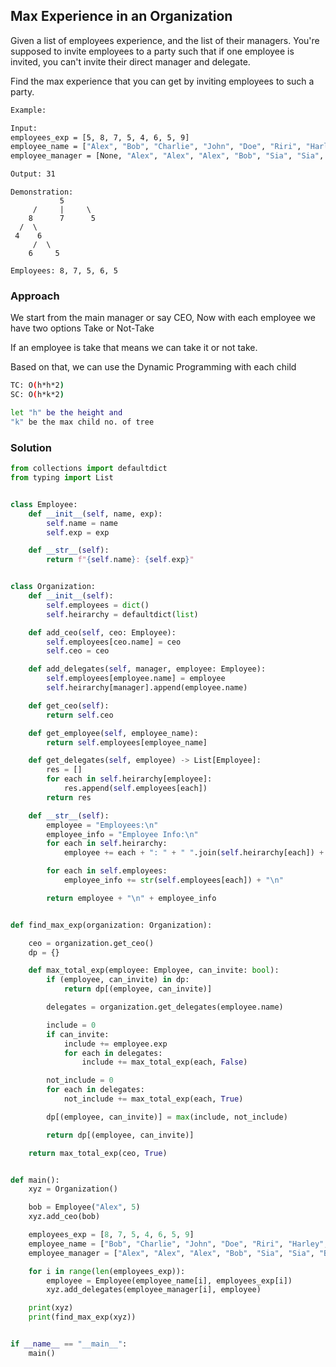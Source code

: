 ## Max Experience in an Organization

Given a list of employees experience, and the list of their managers. You're supposed to invite employees to a party such that if one employee is invited, you can't invite their direct manager and delegate.

Find the max experience that you can get by inviting employees to such a party.

```bash
Example:

Input:
employees_exp = [5, 8, 7, 5, 4, 6, 5, 9]
employee_name = ["Alex", "Bob", "Charlie", "John", "Doe", "Riri", "Harley", "Sia"]
employee_manager = [None, "Alex", "Alex", "Alex", "Bob", "Sia", "Sia", "Bob"]

Output: 31
```

```
Demonstration:
           5
     /     |     \
    8      7      5
  /  \
 4    6
     /  \
    6     5

Employees: 8, 7, 5, 6, 5
```
### Approach
We start from the main manager or say CEO,
Now with each employee we have two options
Take or Not-Take

If an employee is take
that means we can take it or not take.

Based on that, we can use the Dynamic Programming with each child

```bash
TC: O(h*h*2)
SC: O(h*k*2)

let "h" be the height and
"k" be the max child no. of tree
```

### Solution
```python
from collections import defaultdict
from typing import List


class Employee:
    def __init__(self, name, exp):
        self.name = name
        self.exp = exp

    def __str__(self):
        return f"{self.name}: {self.exp}"


class Organization:
    def __init__(self):
        self.employees = dict()
        self.heirarchy = defaultdict(list)

    def add_ceo(self, ceo: Employee):
        self.employees[ceo.name] = ceo
        self.ceo = ceo

    def add_delegates(self, manager, employee: Employee):
        self.employees[employee.name] = employee
        self.heirarchy[manager].append(employee.name)

    def get_ceo(self):
        return self.ceo

    def get_employee(self, employee_name):
        return self.employees[employee_name]

    def get_delegates(self, employee) -> List[Employee]:
        res = []
        for each in self.heirarchy[employee]:
            res.append(self.employees[each])
        return res

    def __str__(self):
        employee = "Employees:\n"
        employee_info = "Employee Info:\n"
        for each in self.heirarchy:
            employee += each + ": " + " ".join(self.heirarchy[each]) + "\n"

        for each in self.employees:
            employee_info += str(self.employees[each]) + "\n"

        return employee + "\n" + employee_info


def find_max_exp(organization: Organization):

    ceo = organization.get_ceo()
    dp = {}

    def max_total_exp(employee: Employee, can_invite: bool):
        if (employee, can_invite) in dp:
            return dp[(employee, can_invite)]

        delegates = organization.get_delegates(employee.name)

        include = 0
        if can_invite:
            include += employee.exp
            for each in delegates:
                include += max_total_exp(each, False)

        not_include = 0
        for each in delegates:
            not_include += max_total_exp(each, True)

        dp[(employee, can_invite)] = max(include, not_include)

        return dp[(employee, can_invite)]

    return max_total_exp(ceo, True)


def main():
    xyz = Organization()

    bob = Employee("Alex", 5)
    xyz.add_ceo(bob)

    employees_exp = [8, 7, 5, 4, 6, 5, 9]
    employee_name = ["Bob", "Charlie", "John", "Doe", "Riri", "Harley", "Sia"]
    employee_manager = ["Alex", "Alex", "Alex", "Bob", "Sia", "Sia", "Bob"]

    for i in range(len(employees_exp)):
        employee = Employee(employee_name[i], employees_exp[i])
        xyz.add_delegates(employee_manager[i], employee)

    print(xyz)
    print(find_max_exp(xyz))


if __name__ == "__main__":
    main()
```